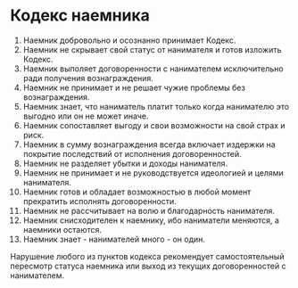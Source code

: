# Кодекс наемника

1. Наемник добровольно и осознанно принимает Кодекс.
0. Наемник не скрывает cвой статус от нанимателя и готов изложить Кодекс.
0. Наемник выполяет договоренности с нанимателем исключительно ради получения вознаграждения.
0. Наемник не принимает и не решает чужие проблемы без вознаграждения.
0. Наемник знает, что наниматель платит только когда нанимателю это выгодно или он не может иначе.
0. Наемник сопоставляет выгоду и свои возможности на свой страх и риск.
0. Наемник в сумму вознаграждения всегда включает издержки на покрытие последствий от исполнения договоренностей.
0. Наемник не разделяет убытки и доходы нанимателя.
0. Наемник не принимает и не руководствуется идеологией и целями нанимателя.
0. Наемник готов и обладает возможностью в любой момент прекратить исполнять договоренности.
0. Наемник не рассчитывает на волю и благодарность нанимателя.
0. Наемник снисходителен к наемнику, ибо наниматели меняются, а наемники остаются.
0. Наемник знает - нанимателей много - он один.

Нарушение любого из пунктов кодекса рекомендует самостоятельный пересмотр статуса наемника или выход из текущих договоренностей с нанимателем.
